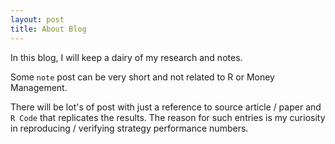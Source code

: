 ```yaml
---
layout: post
title: About Blog
---
```


In this blog, I will keep a dairy of my research and notes.

Some `note` post can be very short and not related to R or Money Management.

There will be lot's of post with just a reference to source article / paper and `R Code`
that replicates the results. The reason for such entries is my curiosity in 
reproducing / verifying strategy performance numbers. 